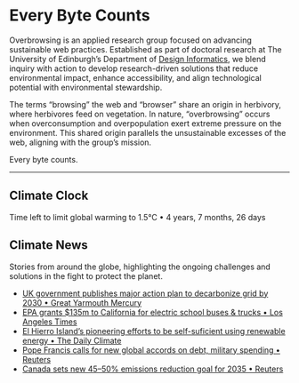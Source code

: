 # Every Byte Counts

Overbrowsing is an applied research group focused on advancing sustainable web practices. Established as part of doctoral research at The University of Edinburgh’s Department of [Design Informatics](https://www.designinformatics.org), we blend inquiry with action to develop research-driven solutions that reduce environmental impact, enhance accessibility, and align technological potential with environmental stewardship.

The terms “browsing” the web and “browser” share an origin in herbivory, where herbivores feed on vegetation. In nature, “overbrowsing” occurs when overconsumption and overpopulation exert extreme pressure on the environment. This shared origin parallels the unsustainable excesses of the web, aligning with the group’s mission.

Every byte counts.

---

## Climate Clock
<!-- clock-time -->
Time left to limit global warming to 1.5°C • 4 years, 7 months, 26 days
<!-- /clock-time -->

## Climate News
Stories from around the globe, highlighting the ongoing challenges and solutions in the fight to protect the planet.
<!-- clock-news -->
- [UK government publishes major action plan to decarbonize grid by 2030 • Great Yarmouth Mercury](https://www.greatyarmouthmercury.co.uk/news/national/24791806.government-publishes-major-action-plan-decarbonise-grid-2030/ )
- [EPA grants $135m to California for electric school buses & trucks • Los Angeles Times](https://www.latimes.com/environment/story/2024-12-12/epa-grants-135-million-to-california-for-electric-school-buses-and-trucks )
- [El Hierro Island’s pioneering efforts to be self-suficient using renewable energy • The Daily Climate](https://www.dailyclimate.org/el-hierro-s-pioneering-efforts-in-sustainability-2670441142.html )
- [Pope Francis calls for new global accords on debt, military spending • Reuters](https://www.reuters.com/world/europe/pope-francis-calls-new-global-accords-debt-military-spending-2024-12-12/ )
- [Canada sets new 45–50% emissions reduction goal for 2035 • Reuters](https://www.reuters.com/sustainability/climate-energy/canada-sets-new-4550-emissions-reduction-goal-2035-2024-12-12/ )
<!-- /clock-news -->
